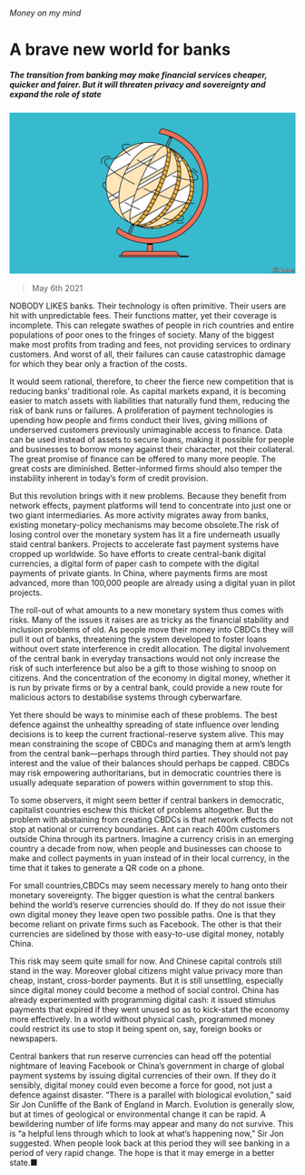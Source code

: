 ###### Money on my mind

# A brave new world for banks 

##### The transition from banking may make financial services cheaper, quicker and fairer. But it will threaten privacy and sovereignty and expand the role of state 

![image](images/20210508_SRD007_0.jpg) 

> May 6th 2021 

NOBODY LIKES banks. Their technology is often primitive. Their users are hit with unpredictable fees. Their functions matter, yet their coverage is incomplete. This can relegate swathes of people in rich countries and entire populations of poor ones to the fringes of society. Many of the biggest make most profits from trading and fees, not providing services to ordinary customers. And worst of all, their failures can cause catastrophic damage for which they bear only a fraction of the costs.

It would seem rational, therefore, to cheer the fierce new competition that is reducing banks’ traditional role. As capital markets expand, it is becoming easier to match assets with liabilities that naturally fund them, reducing the risk of bank runs or failures. A proliferation of payment technologies is upending how people and firms conduct their lives, giving millions of underserved customers previously unimaginable access to finance. Data can be used instead of assets to secure loans, making it possible for people and businesses to borrow money against their character, not their collateral. The great promise of finance can be offered to many more people. The great costs are diminished. Better-informed firms should also temper the instability inherent in today’s form of credit provision.


But this revolution brings with it new problems. Because they benefit from network effects, payment platforms will tend to concentrate into just one or two giant intermediaries. As more activity migrates away from banks, existing monetary-policy mechanisms may become obsolete.The risk of losing control over the monetary system has lit a fire underneath usually staid central bankers. Projects to accelerate fast payment systems have cropped up worldwide. So have efforts to create central-bank digital currencies, a digital form of paper cash to compete with the digital payments of private giants. In China, where payments firms are most advanced, more than 100,000 people are already using a digital yuan in pilot projects.

The roll-out of what amounts to a new monetary system thus comes with risks. Many of the issues it raises are as tricky as the financial stability and inclusion problems of old. As people move their money into CBDCs they will pull it out of banks, threatening the system developed to foster loans without overt state interference in credit allocation. The digital involvement of the central bank in everyday transactions would not only increase the risk of such interference but also be a gift to those wishing to snoop on citizens. And the concentration of the economy in digital money, whether it is run by private firms or by a central bank, could provide a new route for malicious actors to destabilise systems through cyberwarfare.

Yet there should be ways to minimise each of these problems. The best defence against the unhealthy spreading of state influence over lending decisions is to keep the current fractional-reserve system alive. This may mean constraining the scope of CBDCs and managing them at arm’s length from the central bank—perhaps through third parties. They should not pay interest and the value of their balances should perhaps be capped. CBDCs may risk empowering authoritarians, but in democratic countries there is usually adequate separation of powers within government to stop this.

To some observers, it might seem better if central bankers in democratic, capitalist countries eschew this thicket of problems altogether. But the problem with abstaining from creating CBDCs is that network effects do not stop at national or currency boundaries. Ant can reach 400m customers outside China through its partners. Imagine a currency crisis in an emerging country a decade from now, when people and businesses can choose to make and collect payments in yuan instead of in their local currency, in the time that it takes to generate a QR code on a phone.

For small countries,CBDCs may seem necessary merely to hang onto their monetary sovereignty. The bigger question is what the central bankers behind the world’s reserve currencies should do. If they do not issue their own digital money they leave open two possible paths. One is that they become reliant on private firms such as Facebook. The other is that their currencies are sidelined by those with easy-to-use digital money, notably China.

This risk may seem quite small for now. And Chinese capital controls still stand in the way. Moreover global citizens might value privacy more than cheap, instant, cross-border payments. But it is still unsettling, especially since digital money could become a method of social control. China has already experimented with programming digital cash: it issued stimulus payments that expired if they went unused so as to kick-start the economy more effectively. In a world without physical cash, programmed money could restrict its use to stop it being spent on, say, foreign books or newspapers.

Central bankers that run reserve currencies can head off the potential nightmare of leaving Facebook or China’s government in charge of global payment systems by issuing digital currencies of their own. If they do it sensibly, digital money could even become a force for good, not just a defence against disaster. “There is a parallel with biological evolution,” said Sir Jon Cunliffe of the Bank of England in March. Evolution is generally slow, but at times of geological or environmental change it can be rapid. A bewildering number of life forms may appear and many do not survive. This is “a helpful lens through which to look at what’s happening now,” Sir Jon suggested. When people look back at this period they will see banking in a period of very rapid change. The hope is that it may emerge in a better state.■


